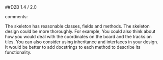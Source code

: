 ##D2B
1.4 / 2.0

comments:

The skeleton has reasonable classes, fields and methods. 
The skeleton design could be more thoroughly. 
For example, You could also think about how you would deal with the coordinates on the board and the tracks on tiles. 
You can also consider using inheritance and interfaces in your design.
It would be better to add docstrings to each method to describe its functionality. 

##